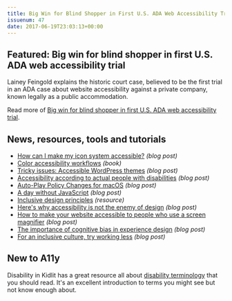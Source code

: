 ```yaml
---
title: Big Win for Blind Shopper in First U.S. ADA Web Accessibility Trial and More
issuenum: 47
date: 2017-06-19T23:03:13+00:00
---
```


## Featured: Big win for blind shopper in first U.S. ADA web accessibility trial

Lainey Feingold explains the historic court case, believed to be the first trial in an ADA case about website accessibility against a private company, known legally as a public accommodation.

Read more of [Big win for blind shopper in first U.S. ADA web accessibility trial](http://www.lflegal.com/2017/06/winn-dixie/).

## News, resources, tools and tutorials

*   [How can I make my icon system accessible?](https://css-tricks.com/can-make-icon-system-accessible/) _(blog post)_
*   [Color accessibility workflows](https://abookapart.com/products/color-accessibility-workflows) _(book)_
*   [Tricky issues: Accessible WordPress themes](https://www.joedolson.com/2017/06/tricky-issues-accessible-wordpress-themes/) _(blog post)_
*   [Accessibility according to actual people with disabilities](https://axesslab.com/accessibility-according-to-pwd) _(blog post)_
*   [Auto-Play Policy Changes for macOS](https://webkit.org/blog/7734/auto-play-policy-changes-for-macos/) _(blog post)_
*   [A day without JavaScript](https://sonniesedge.co.uk/blog/a-day-without-javascript) _(blog post)_
*   [Inclusive design principles](http://inclusivedesignprinciples.org) _(resource)_
*   [Here's why accessibility is not the enemy of design](http://www.creativebloq.com/web-design/why-accessibility-not-enemy-beauty-8134056) _(blog post)_
*   [How to make your website accessible to people who use a screen magnifier](https://dev.to/_bigblind/how-to-make-your-website-accessible-to-people-who-use-a-screen-magnifier) _(blog post)_
*   [The importance of cognitive bias in experience design](https://uxdesign.cc/the-importance-of-cognitive-bias-in-experience-design-66feeef50c5b) _(blog post)_
*   [For an inclusive culture, try working less](https://hackernoon.com/for-inclusive-culture-maybe-less-is-more-87b663662cea) _(blog post)_

## New to A11y

Disability in Kidlit has a great resource all about [disability terminology](http://disabilityinkidlit.com/2016/07/08/introduction-to-disability-terminology/) that you should read. It's an excellent introduction to terms you might see but not know enough about.